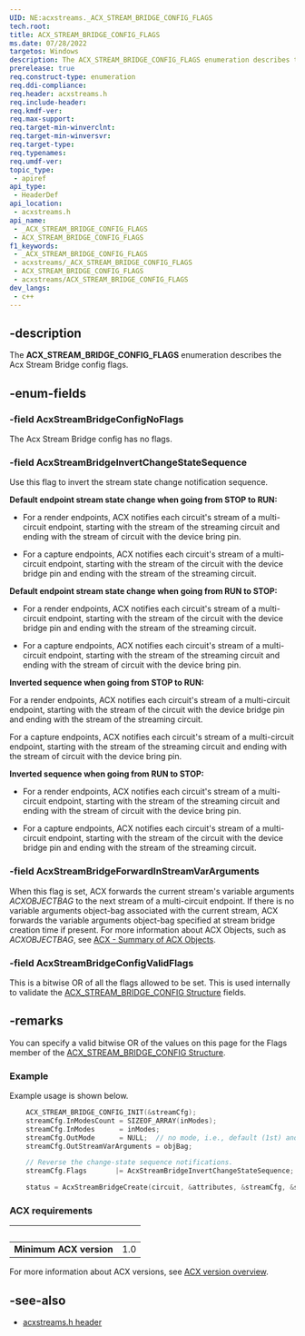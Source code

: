 ```yaml
---
UID: NE:acxstreams._ACX_STREAM_BRIDGE_CONFIG_FLAGS
tech.root:
title: ACX_STREAM_BRIDGE_CONFIG_FLAGS
ms.date: 07/28/2022
targetos: Windows
description: The ACX_STREAM_BRIDGE_CONFIG_FLAGS enumeration describes the Acx Stream Bridge config flags.
prerelease: true
req.construct-type: enumeration
req.ddi-compliance: 
req.header: acxstreams.h
req.include-header: 
req.kmdf-ver: 
req.max-support: 
req.target-min-winverclnt: 
req.target-min-winversvr: 
req.target-type: 
req.typenames: 
req.umdf-ver: 
topic_type:
 - apiref
api_type:
 - HeaderDef
api_location:
 - acxstreams.h
api_name:
 - _ACX_STREAM_BRIDGE_CONFIG_FLAGS
 - ACX_STREAM_BRIDGE_CONFIG_FLAGS
f1_keywords:
 - _ACX_STREAM_BRIDGE_CONFIG_FLAGS
 - acxstreams/_ACX_STREAM_BRIDGE_CONFIG_FLAGS
 - ACX_STREAM_BRIDGE_CONFIG_FLAGS
 - acxstreams/ACX_STREAM_BRIDGE_CONFIG_FLAGS
dev_langs:
 - c++
---
```


## -description

The **ACX_STREAM_BRIDGE_CONFIG_FLAGS** enumeration describes the Acx Stream Bridge config flags.

## -enum-fields

### -field AcxStreamBridgeConfigNoFlags

The Acx Stream Bridge config has no flags.

### -field AcxStreamBridgeInvertChangeStateSequence

Use this flag to invert the stream state change notification sequence. 

**Default endpoint stream state change when going from STOP to RUN:**

- For a render endpoints, ACX notifies each circuit's stream of a multi-circuit endpoint, starting with the stream of the streaming circuit and ending with the stream of circuit with the device bring pin. 

- For a capture endpoints, ACX notifies each circuit's stream of a multi-circuit endpoint, starting with the stream of the circuit with the device bridge pin and ending with the stream of the streaming circuit.

**Default endpoint stream state change when going from RUN to STOP:**

- For a render endpoints, ACX notifies each circuit's stream of a multi-circuit endpoint, starting with the stream of the circuit with the device bridge pin and ending with the stream of the streaming circuit.

- For a capture endpoints, ACX notifies each circuit's stream of a multi-circuit endpoint, starting with the stream of the streaming circuit and ending with the stream of circuit with the device bring pin. 

**Inverted sequence when going from STOP to RUN:**

For a render endpoints, ACX notifies each circuit's stream of a multi-circuit endpoint, starting with the stream of the circuit with the device bridge pin and ending with the stream of the streaming circuit.

For a capture endpoints, ACX notifies each circuit's stream of a multi-circuit endpoint, starting with the stream of the streaming circuit and ending with the stream of circuit with the device bring pin.

**Inverted sequence when going from RUN to STOP:**

- For a render endpoints, ACX notifies each circuit's stream of a multi-circuit endpoint, starting with the stream of the streaming circuit and ending with the stream of circuit with the device bring pin. 

- For a capture endpoints, ACX notifies each circuit's stream of a multi-circuit endpoint, starting with the stream of the circuit with the device bridge pin and ending with the stream of the streaming circuit.

### -field AcxStreamBridgeForwardInStreamVarArguments

When this flag is set, ACX forwards the current stream's variable arguments *ACXOBJECTBAG* to the next stream of a multi-circuit endpoint. If there is no variable arguments object-bag associated with the current stream, ACX forwards the variable arguments object-bag specified at stream bridge creation time if present. For more information about ACX Objects, such as *ACXOBJECTBAG*, see [ACX - Summary of ACX Objects](/windows-hardware/drivers/audio/acx-summary-of-objects).

### -field AcxStreamBridgeConfigValidFlags

This is a bitwise OR of all the flags allowed to be set. This is used internally to validate the [ACX_STREAM_BRIDGE_CONFIG Structure](ns-acxstreams-acx_stream_bridge_config.md) fields.

## -remarks

You can specify a valid bitwise OR of the values on this page for the Flags member of the [ACX_STREAM_BRIDGE_CONFIG Structure](ns-acxstreams-acx_stream_bridge_config.md).

### Example

Example usage is shown below.

```cpp
    ACX_STREAM_BRIDGE_CONFIG_INIT(&streamCfg);
    streamCfg.InModesCount = SIZEOF_ARRAY(inModes);
    streamCfg.InModes      = inModes; 
    streamCfg.OutMode      = NULL;  // no mode, i.e., default (1st) and raw (2nd).
    streamCfg.OutStreamVarArguments = objBag;

    // Reverse the change-state sequence notifications. 
    streamCfg.Flags       |= AcxStreamBridgeInvertChangeStateSequence;

    status = AcxStreamBridgeCreate(circuit, &attributes, &streamCfg, &streamBridge);
```


### ACX requirements

| &nbsp; | &nbsp; |
| ---- |:---- |
| **Minimum ACX version** | 1.0 |

For more information about ACX versions, see [ACX version overview](/windows-hardware/drivers/audio/acx-version-overview).

## -see-also

- [acxstreams.h header](index.md)

